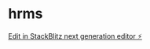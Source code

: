 # hrms

[Edit in StackBlitz next generation editor ⚡️](https://stackblitz.com/~/github.com/moulajha/hrms)